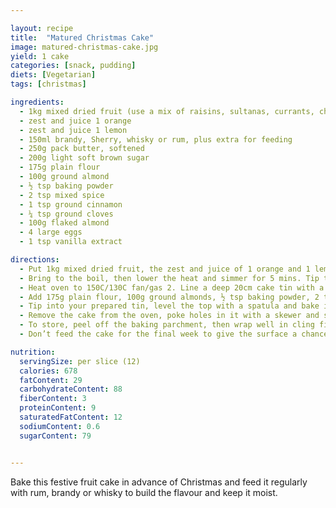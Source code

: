 ```yaml
---

layout: recipe
title:  "Matured Christmas Cake"
image: matured-christmas-cake.jpg
yield: 1 cake
categories: [snack, pudding]
diets: [Vegetarian]
tags: [christmas]

ingredients:
  - 1kg mixed dried fruit (use a mix of raisins, sultanas, currants, cherries, cranberries, prunes or figs)
  - zest and juice 1 orange
  - zest and juice 1 lemon
  - 150ml brandy, Sherry, whisky or rum, plus extra for feeding
  - 250g pack butter, softened
  - 200g light soft brown sugar
  - 175g plain flour
  - 100g ground almond
  - ½ tsp baking powder
  - 2 tsp mixed spice
  - 1 tsp ground cinnamon
  - ¼ tsp ground cloves
  - 100g flaked almond
  - 4 large eggs
  - 1 tsp vanilla extract

directions:
  - Put 1kg mixed dried fruit, the zest and juice of 1 orange and 1 lemon, 150ml brandy or other alcohol, 250g softened butter and 200g light, soft brown sugar in a large pan set over a medium heat.
  - Bring to the boil, then lower the heat and simmer for 5 mins. Tip the fruit mixture into a large bowl and leave to cool for 30 mins.
  - Heat oven to 150C/130C fan/gas 2. Line a deep 20cm cake tin with a double layer of baking parchment, then wrap a double layer of newspaper around the outside – tie with string to secure.
  - Add 175g plain flour, 100g ground almonds, ½ tsp baking powder, 2 tsp mixed spice, 1 tsp ground cinnamon, ¼ tsp ground cloves, 100g flaked almonds, 4 large eggs and 1 tsp vanilla extract to the fruit mixture and stir well, making sure there are no pockets of flour.
  - Tip into your prepared tin, level the top with a spatula and bake in the centre of the oven for 2 hrs.
  - Remove the cake from the oven, poke holes in it with a skewer and spoon over 2 tbsp of your chosen alcohol. Leave the cake to cool completely in the tin.
  - To store, peel off the baking parchment, then wrap well in cling film. Feed the cake with 1-2 tbsp alcohol every fortnight, until you ice it.
  - Don’t feed the cake for the final week to give the surface a chance to dry before icing.

nutrition:
  servingSize: per slice (12)
  calories: 678
  fatContent: 29
  carbohydrateContent: 88
  fiberContent: 3
  proteinContent: 9
  saturatedFatContent: 12
  sodiumContent: 0.6
  sugarContent: 79


---
```

Bake this festive fruit cake in advance of Christmas and feed it regularly with rum, brandy or whisky to build the flavour and keep it moist.
